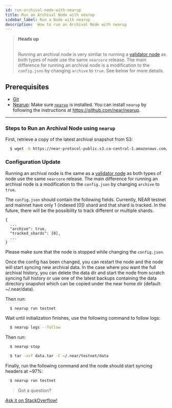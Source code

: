 ```yaml
---
id: run-archival-node-with-nearup
title: Run an Archival Node with nearup
sidebar_label: Run a Node with nearup
description:  How to run an Archival Node with nearup
---
```



<blockquote class="info">
<strong>Heads up</strong><br><br>

Running an archival node is very similar to running a [validator node](/docs/develop/node/validator/running-a-node) as both types of node use the same `nearcore` release. The main difference for running an archival node is a modification to the `config.json` by changing `archive` to `true`. See below for more details.

</blockquote>


## Prerequisites

- [Git](https://git-scm.com/)
- [Nearup](https://github.com/near/nearup): Make sure [`nearup`](https://github.com/near/nearup) is installed. You can install `nearup` by following the instructions at https://github.com/near/nearup.

---

### Steps to Run an Archival Node using `nearup`



First, retrieve a copy of the latest archival snapshot from S3:
```bash
  $ wget -b https://near-protocol-public.s3.ca-central-1.amazonaws.com/backups/{testnet|mainnet}/archive/data.tar
```


### Configuration Update

Running an archival node is the same as a [validator node](/docs/develop/node/validator/running-a-node) as both types of node use the same `nearcore` release. The main difference for running an archival node is a modification to the `config.json` by changing `archive` to `true`.

The `config.json` should contain the following fields. Currently, NEAR testnet and mainnet have only 1 (indexed [0]) shard and that shard is tracked. In the future, there will be the possibility to track different or multiple shards.

```
{
  ...
  "archive": true,
  "tracked_shards": [0],
  ...
}
```

Please make sure that the node is stopped while changing the `config.json`.

Once the config has been changed, you can restart the node and the node will start syncing new archival data. In the case where you want the full archival history, you can delete the data dir and start the node from scratch syncing full history or use one of the latest backups containing the data directory snapshot which can be copied under the near home dir (default: ~/.near/data).



Then run:
```bash
  $ nearup run testnet
```
Wait until initialization finishes, use the following command to follow logs:
```bash
  $ nearup logs --follow
```
Then run:
```bash
  $ nearup stop
```
```bash
  $ tar -xvf data.tar -C ~/.near/testnet/data
```
Finally, run the following command and the node should start syncing headers at ~97%:
```bash
  $ nearup run testnet
```

>Got a question?
<a href="https://stackoverflow.com/questions/tagged/nearprotocol">
  <h8>Ask it on StackOverflow!</h8></a>
